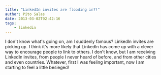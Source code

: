 ```yaml
---
title: "LinkedIn invites are flooding in?!"
author: Pito Salas
date: 2013-03-02T02:42:16
tags:
    - linkedin
---
```




I don't know what's going on, am I suddenly famous? LinkedIn invites are
picking up. I think it's more likely that LinkedIn has come up with a clever
way to encourage people to link to others. I don't know, but I am receiving
LinkedIn invites, from people I never heard of before, and from other cities
and even countries. Whatever, first I was feeling important, now I am starting
to feel a little besieged!


